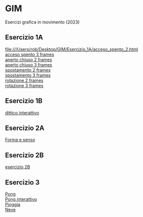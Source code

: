 # GIM
Esercizi grafica in movimento (2023)

## Esercizio 1A

[file:///Users/rob/Desktop/GIM/Esercizio_1A/acceso_spento_2.html](Esercizio_1A/acceso_spento_2.html)  
[acceso spento 3 frames](Esercizio_1A/acceso_spento_3.html)  
[aperto chiuso 2 frames](Esercizio_1A/aperto_chiuso_2.html)  
[aperto chiuso 3 frames](Esercizio_1A/aperto_chiuso_3.html)  
[spostamento 2 frames](Esercizio_1A/spostamento_2.html)  
[spostamento 3 frames](Esercizio_1A/spostamento_3.html)  
[rotazione 2 frames](Esercizio_1A/rotazione_2.html)  
[rotazione 3 frames](Esercizio_1A/rotazione_3.html)

## Esercizio 1B

[dittico interattivo](Esercizio_1B/indexD.html)  

## Esercizio 2A

[Forma e senso](Esercizio_2A/template/index.html)  

## Esercizio 2B

[esercizio 2B](Esercizio_2B/Composizione_1.mp4)


## Esercizio 3

[Pong](Esercizio_3/pong_colorato)  
[Pong interattivo](Esercizio_3/pong_interattivo)  
[Pioggia](Esercizio_3/pioggia)  
[Neve]()



